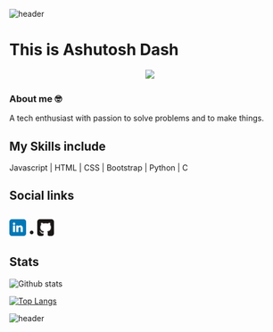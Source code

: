 ![header](https://capsule-render.vercel.app/api?type=wave&color=gradient&height=300&section=header&text=Hello%20Visitor!&fontSize=75)

# This is Ashutosh Dash

<p align="center"><img src="https://i.pinimg.com/originals/54/5d/c7/545dc70147b6b8a300d33ef5cc51ca5a.jpg" height="200px"></p>

### About me 🤓

A tech enthusiast with passion to solve problems and to make things.

## My Skills include

Javascript | HTML | CSS | Bootstrap | Python | C

## Social links

<a href = https://www.linkedin.com/in/ashutosh-dash-6a0a63169><img src=https://raw.githubusercontent.com/edent/SuperTinyIcons/master/images/svg/linkedin.svg height='30' weight='30'></a> • <a href = https://github.com/AshutoshDash1999><img src=https://raw.githubusercontent.com/edent/SuperTinyIcons/master/images/svg/github.svg height='30' weight='30'></a>
---

## Stats

![Github stats](https://github-readme-stats.vercel.app/api?username=AshutoshDash1999&theme=nightowl&show_icons=true&count_private=true&bg_color=#6600ac,#b000b7)

[![Top Langs](https://github-readme-stats.vercel.app/api/top-langs/?username=AshutoshDash1999&layout=compact)](https://github.com/AshutoshDash1999/github-readme-stats)

![header](https://capsule-render.vercel.app/api?type=wave&color=gradient&height=200&section=footer&text=Stalking????%20;D&fontSize=50&fontAlignY=90)

